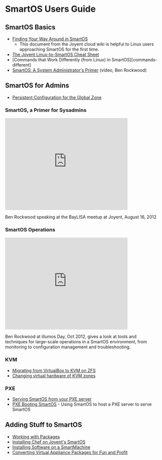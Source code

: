 # SmartOS Users Guide

## SmartOS Basics

- [Finding Your Way Around in SmartOS][around-smartos]
  - This document from the Joyent cloud wiki is helpful to Linux users
    approaching SmartOS for the first time.
- [The Joyent Linux-to-SmartOS Cheat Sheet][linux-smartos-cheatsheet]
- [Commands that Work Differently (from Linux) in SmartOS][commands-different]
- [SmartOS: A System Administrator's Primer][sa-primer] (video, Ben Rockwood)

[around-smartos]: http://wiki.joyent.com/display/jpc2/Finding+Your+Way+Around+in+SmartOS
[linux-smartos-cheatsheet]: the-linux-to-smartos-cheat-sheet.md
[sa-primer]: http://smartos.org/2012/08/22/smartos-an-sa-primer/

## SmartOS for Admins

- [Persistent Configuration for the Global Zone][gz-persist]

[gz-persist]: persistent-configuration-for-the-global-zone.md

### SmartOS, a Primer for Sysadmins

<iframe class="youtube-player" type="text/html" style="width: 400px;
    height: 300px" src="http://www.youtube.com/embed/dxZExLeJz2I"
    frameborder="0"> </iframe>

Ben Rockwood speaking at the BayLISA meetup at Joyent, August 16, 2012

### SmartOS Operations

<iframe class="youtube-player" type="text/html" style="width: 400px;
    height: 300px" src="http://www.youtube.com/embed/96PGoXHli3Q"
    frameborder="0"> </iframe>

Ben Rockwood at illumos Day, Oct 2012, gives a look at tools and
techniques for large-scale operations in a SmartOS environment, from
monitoring to configuration management and troubleshooting.

### KVM

- [Migrating from VirtualBox to KVM on ZFS][migrating-from-vbox]
- [Changing virtual hardware of KVM zones][changing-vm-hw-kvm]

[migrating-from-vbox]: https://gist.github.com/1947201
[changing-vm-hw-kvm]: changing-virtual-hardware-of-kvm-zones.md

### PXE

- [Serving SmartOS from your PXE server][smartos-pxe]
- [PXE Booting SmartOS][simple-pxe] - Using SmartOS to host a PXE server to
  serve SmartOS

[smartos-pxe]: http://nahamu.github.com/2011/08/17/smartos-pxe.html
[simple-pxe]: pxe-booting-smartos.md

## Adding Stuff to SmartOS

- [Working with Packages][packages]
- [Installing Chef on Joyent's SmartOS][installing-chef]
- [Installing Software on a SmartMachine][installing-software]
- [Converting Virtual Appliance Packages for Fun and Profit][converting-appliances]

[packages]: working-with-packages.md
[installing-chef]: http://mirrorshades.net/post/11283352457
[installing-software]: http://wiki.joyent.com/display/jpc2/Installing+Software+on+a+SmartMachine
[converting-appliances]: http://smartos.org/2012/03/30/converting-virtual-appliance-packages-for-fun-and-profit/
